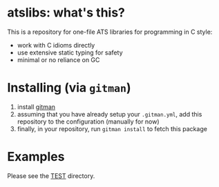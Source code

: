 # atslibs: what's this?

This is a repository for one-file ATS libraries for programming in C
style:

* work with C idioms directly
* use extensive static typing for safety
* minimal or no reliance on GC

# Installing (via `gitman`)

1. install [gitman](https://github.com/jacebrowning/gitman)
2. assuming that you have already setup your `.gitman.yml`, add this
   repository to the configuration (manually for now)
3. finally, in your repository, run `gitman install` to fetch this
   package

# Examples

Please see the [TEST](TEST) directory.

